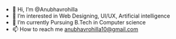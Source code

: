 - 👋 Hi, I’m @Anubhavrohilla
- 👀 I’m interested in Web Designing, UI/UX, Artificial intelligence 
- 🌱 I’m currently Pursuing B.Tech in Computer science 
- 📫 How to reach me anubhavrohilla10@gmail.com

<!---
Anubhavrohilla/Anubhavrohilla is a ✨ special ✨ repository because its `README.md` (this file) appears on your GitHub profile.
You can click the Preview link to take a look at your changes.
--->
